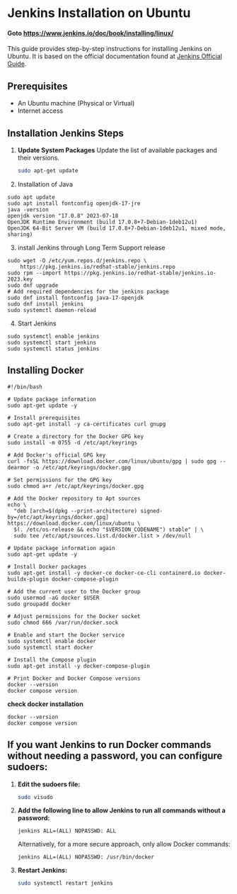 # Jenkins Installation on Ubuntu  
#### Goto https://www.jenkins.io/doc/book/installing/linux/

This guide provides step-by-step instructions for installing Jenkins on Ubuntu. It is based on the official documentation found at [Jenkins Official Guide](https://www.jenkins.io/doc/book/installing/linux/).

## Prerequisites

- An Ubuntu machine (Physical or Virtual)
- Internet access

## Installation Jenkins Steps

1. **Update System Packages**
   Update the list of available packages and their versions.
   ```bash
   sudo apt-get update
   ```

2. Installation of Java

```
sudo apt update
sudo apt install fontconfig openjdk-17-jre
java -version
openjdk version "17.0.8" 2023-07-18
OpenJDK Runtime Environment (build 17.0.8+7-Debian-1deb12u1)
OpenJDK 64-Bit Server VM (build 17.0.8+7-Debian-1deb12u1, mixed mode, sharing)

```

3.  install Jenkins through Long Term Support release

```
sudo wget -O /etc/yum.repos.d/jenkins.repo \
    https://pkg.jenkins.io/redhat-stable/jenkins.repo
sudo rpm --import https://pkg.jenkins.io/redhat-stable/jenkins.io-2023.key
sudo dnf upgrade
# Add required dependencies for the jenkins package
sudo dnf install fontconfig java-17-openjdk
sudo dnf install jenkins
sudo systemctl daemon-reload

```



4.  Start Jenkins

```
sudo systemctl enable jenkins
sudo systemctl start jenkins
sudo systemctl status jenkins
```


## Installing Docker

```
#!/bin/bash

# Update package information
sudo apt-get update -y

# Install prerequisites
sudo apt-get install -y ca-certificates curl gnupg

# Create a directory for the Docker GPG key
sudo install -m 0755 -d /etc/apt/keyrings

# Add Docker's official GPG key
curl -fsSL https://download.docker.com/linux/ubuntu/gpg | sudo gpg --dearmor -o /etc/apt/keyrings/docker.gpg

# Set permissions for the GPG key
sudo chmod a+r /etc/apt/keyrings/docker.gpg

# Add the Docker repository to Apt sources
echo \
  "deb [arch=$(dpkg --print-architecture) signed-by=/etc/apt/keyrings/docker.gpg] https://download.docker.com/linux/ubuntu \
  $(. /etc/os-release && echo "$VERSION_CODENAME") stable" | \
  sudo tee /etc/apt/sources.list.d/docker.list > /dev/null

# Update package information again
sudo apt-get update -y

# Install Docker packages
sudo apt-get install -y docker-ce docker-ce-cli containerd.io docker-buildx-plugin docker-compose-plugin

# Add the current user to the Docker group
sudo usermod -aG docker $USER
sudo groupadd docker

# Adjust permissions for the Docker socket
sudo chmod 666 /var/run/docker.sock 

# Enable and start the Docker service
sudo systemctl enable docker
sudo systemctl start docker

# Install the Compose plugin
sudo apt-get install -y docker-compose-plugin

# Print Docker and Docker Compose versions
docker --version
docker compose version

```


**check docker installation**

```
docker --version
docker compose version
```


## If you want Jenkins to run Docker commands without needing a password, you can configure sudoers:

1. **Edit the sudoers file:**
   ```bash
   sudo visudo
   ```

2. **Add the following line to allow Jenkins to run all commands without a password:**
   ```
   jenkins ALL=(ALL) NOPASSWD: ALL
   ```
   Alternatively, for a more secure approach, only allow Docker commands:
   ```
   jenkins ALL=(ALL) NOPASSWD: /usr/bin/docker
   ```

3. **Restart Jenkins:**
   ```bash
   sudo systemctl restart jenkins
   ```







